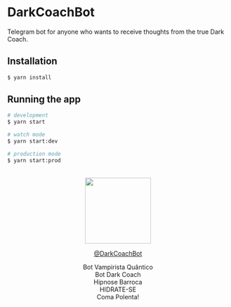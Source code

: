 # DarkCoachBot

Telegram bot for anyone who wants to receive thoughts from the true Dark Coach.

## Installation

```bash
$ yarn install
```

## Running the app

```bash
# development
$ yarn start

# watch mode
$ yarn start:dev

# production mode
$ yarn start:prod
```

<p align="center">
  <br />
  <img width="150" src="https://cdn1.telesco.pe/file/s6qpoCEza52YANnoNisEUrfdukXINEGEG1w9cW9Wo3HL8DXL_0qpNBTRkPvyJplMgH9JWqzChp1lS_E_WAOm4Comgo-BHWsetGNoCsW6aIxRoJ-Zojogp3BQilR5-j8fORGsCrSOb7VsyXIql-B9H3N8DW4fED7Zd2pxEk3n8lSyo7vrwpUVQfuk92YrlgIo3NmmpYW7SFlvL9KkbSpXPo9gfgYxyuIWUzKOzHKmeIibnIyRDJpS4KviK1_PRXa6wCMKpgn-Ziiqbo925bT0h7HIbgkfXl4RGZYSv6w19_RlwZNe7S3gg-Vhvilk1Lp5lk5q-RactURFr7OSyWqMrA.jpg" />
</p>
<p align="center">
  <a href="https://t.me/DarkCoachBot">@DarkCoachBot</a>
</div>
<p align="center">
Bot Vampirista Quântico <br />
Bot Dark Coach <br />
Hipnose Barroca <br />
HIDRATE-SE <br />
Coma Polenta!
</p>
